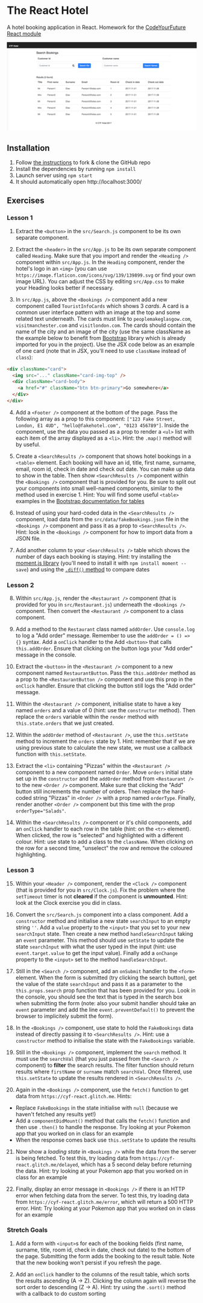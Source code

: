 # The React Hotel

A hotel booking application in React. Homework for the [CodeYourFuture React module](https://codeyourfuture.github.io/syllabus-master/react/)

![Bookings Search page](Bookings.png)

## Installation

1. Follow [the instructions](https://codeyourfuture.github.io/syllabus-master/others/making-a-pull-request.html#how-to-fork-a-github-repo) to fork & clone the GitHub repo
2. Install the dependencies by running `npm install`
3. Launch server using `npm start`
4. It should automatically open http://localhost:3000/

## Exercises

### Lesson 1

1. Extract the `<button>` in the `src/Search.js` component to be its own separate component.

2. Extract the `<header>` in the `src/App.js` to be its own separate component called `Heading`. Make sure that you import and render the `<Heading />` component within `src/App.js`. In the `Heading` component, render the hotel's logo in an `<img>` (you can use `https://image.flaticon.com/icons/svg/139/139899.svg` or find your own image URL). You can adjust the CSS by editing `src/App.css` to make your Heading looks better if necessary.

3. In `src/App.js`, above the `<Bookings />` component add a new component called `TouristInfoCards` which shows 3 _cards_. A card is a common user interface pattern with an image at the top and some related text underneath. The cards must link to `peoplemakeglasgow.com`, `visitmanchester.com` and `visitlondon.com`. The cards should contain the name of the city and an image of the city (use the same className as the example below to benefit from [Bootstrap](https://getbootstrap.com/docs/4.2/components/card) library which is already imported for you in the project). Use the JSX code below as an example of one card (note that in JSX, you'll need to use `className` instead of `class`):

```html
<div className="card">
  <img src="..." className="card-img-top" />
  <div className="card-body">
    <a href="#" className="btn btn-primary">Go somewhere</a>
  </div>
</div>
```

4. Add a `<Footer />` component at the bottom of the page. Pass the following array as a prop to this component: `["123 Fake Street, London, E1 4UD", "hello@fakehotel.com", "0123 456789"]`. Inside the component, use the data you passed as a prop to render a `<ul>` list with each item of the array displayed as a `<li>`. Hint: the `.map()` method will by useful.

5. Create a `<SearchResults />` component that shows hotel bookings in a `<table>` element. Each booking will have an id, title, first name, surname, email, room id, check in date and check out date. You can make up data to show in the table. Then show `<SearchResults />` component within the `<Bookings />` component that is provided for you. Be sure to split out your components into small well-named components, similar to the method used in exercise 1. Hint: You will find some useful `<table>` examples in the [Bootstrap documentation for tables](https://getbootstrap.com/docs/4.2/content/tables/#examples)

6. Instead of using your hard-coded data in the `<SearchResults />` component, load data from the `src/data/fakeBookings.json` file in the `<Bookings />` component and pass it as a prop to `<SearchResults />`. Hint: look in the `<Bookings />` component for how to import data from a JSON file.

7. Add another column to your `<SearchResults />` table which shows the number of days each booking is staying. Hint: try installing the [moment.js library](http://momentjs.com/) (you'll need to install it with `npm install moment --save`) and using the [`.diff()` method](http://momentjs.com/docs/#/displaying/difference/) to compare dates

### Lesson 2

8. Within `src/App.js`, render the `<Restaurant />` component (that is provided for you in `src/Restaurant.js`) underneath the `<Bookings />` component. Then convert the `<Restaurant />` component to a class component.

9. Add a method to the `Restaurant` class named `addOrder`. Use `console.log` to log a "Add order" message. Remember to use the `addOrder = () => {}` syntax. Add a `onClick` handler to the Add `<button>` that calls `this.addOrder`. Ensure that clicking on the button logs your "Add order" message in the console.

10. Extract the `<button>` in the `<Restaurant />` component to a new component named `RestaurantButton`. Pass the `this.addOrder` method as a prop to the `<RestaurantButton />` component and use this prop in the `onClick` handler. Ensure that clicking the button still logs the "Add order" message.

11. Within the `<Restaurant />` component, initialise state to have a key named `orders` and a value of 0 (hint: use the `constructor` method). Then replace the `orders` variable within the `render` method with `this.state.orders` that we just created.

12. Within the `addOrder` method of `<Restaurant />`, use the `this.setState` method to increment the `orders` state by 1. Hint: remember that if we are using previous state to calculate the new state, we must use a callback function with `this.setState`.

13. Extract the `<li>` containing "Pizzas" within the `<Restaurant />` component to a new component named `Order`. Move `orders` initial state set up in the `constructor` and the `addOrder` method from `<Restaurant />` to the new `<Order />` component. Make sure that clicking the "Add" button still increments the number of orders. Then replace the hard-coded string "Pizzas" in `<Order />` with a prop named `orderType`. Finally, render another `<Order />` component but this time with the prop `orderType="Salads"`.

14. Within the `<SearchResults />` component or it's child components, add an `onClick` handler to each row in the table (hint: on the `<tr>` element). When clicked, the row is "selected" and highlighted with a different colour. Hint: use state to add a class to the `className`. When clicking on the row for a second time, "unselect" the row and remove the coloured highlighting.

### Lesson 3

15. Within your `<Header />` component, render the `<Clock />` component (that is provided for you in `src/Clock.js`). Fix the problem where the `setTimeout` timer is not **cleared** if the component is **unmounted**. Hint: look at the Clock exercise you did in class.

16. Convert the `src/Search.js` component into a class component. Add a `constructor` method and initialise a new state `searchInput` to an empty string `''`. Add a `value` property to the `<input>` that you set to your new `searchInput` state. Then create a new method `handleSearchInput` taking an `event` parameter. This method should use `setState` to update the state `searchInput` with what the user typed in the input (hint: use `event.target.value` to get the input value). Finally add a `onChange` property to the `<input>` set to the method `handleSearchInput`.

17. Still in the `<Search />` component, add an `onSubmit` handler to the `<form>` element. When the form is submitted (try clicking the search button), get the value of the state `searchInput` and pass it as a parameter to the `this.props.search` prop function that has been provided for you. Look in the console, you should see the text that is typed in the search box when submitting the form (note: also your submit handler should take an `event` parameter and add the line `event.preventDefault()` to prevent the browser to implicitely submit the form).

18. In the `<Bookings />` component, use state to hold the `FakeBookings` data instead of directly passing it to `<SearchResults />`. Hint: use a `constructor` method to initialise the state with the `FakeBookings` variable.

19. Still in the `<Bookings />` component, implement the `search` method. It must use the `searchVal` (that you just passed from the `<Search />` component) to **filter** the search results. The filter function should return results where `firstName` or `surname` match `searchVal`. Once filtered, use `this.setState` to update the results rendered in `<SearchResults />`.

20. Again in the `<Bookings />` component, use the `fetch()` function to get data from `https://cyf-react.glitch.me`. Hints:

- Replace `FakeBookings` in the state initialise with `null` (because we haven't fetched any results yet!)
- Add a `componentDidMount()` method that calls the `fetch()` function and then use `.then()` to handle the response. Try looking at your Pokemon app that you worked on in class for an example
- When the response comes back use `this.setState` to update the results

21. Now show a _loading state_ in `<Bookings />` while the data from the server is being fetched. To test this, try loading data from `https://cyf-react.glitch.me/delayed`, which has a 5 second delay before returning the data. Hint: try looking at your Pokemon app that you worked on in class for an example

22. Finally, display an error message in `<Bookings />` if there is an HTTP error when fetching data from the server. To test this, try loading data from `https://cyf-react.glitch.me/error`, which will return a 500 HTTP error. Hint: Try looking at your Pokemon app that you worked on in class for an example

### Stretch Goals

1. Add a form with `<input>`s for each of the booking fields (first name, surname, title, room id, check in date, check out date) to the bottom of the page. Submitting the form adds the booking to the result table. Note that the new booking won't persist if you refresh the page.

2. Add an `onClick` handler to the columns of the result table, which sorts the results ascending (A -> Z). Clicking the column again will reverse the sort order to descending (Z -> A). Hint: try using the `.sort()` method with a callback to do custom sorting
